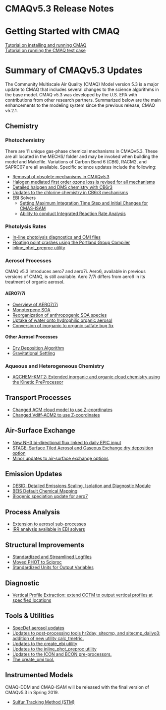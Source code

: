 CMAQv5.3 Release Notes 
=====================================

# Getting Started with CMAQ  
[Tutorial on installing and running CMAQ](../../../DOCS/Tutorials/CMAQ_GettingStarted.md)  
[Tutorial on running the CMAQ test case](../../../DOCS/Tutorials/CMAQ_Benchmark.md)  

# Summary of CMAQv5.3 Updates

The Community Multiscale Air Quality (CMAQ) Model version 5.3 is a major update to CMAQ that includes several changes to the science algorithms in the base model.  CMAQ v5.3 was developed by the U.S. EPA with contributions from other research partners. Summarized below are the main enhancements to the modeling system since the previous release, CMAQ v5.2.1.

<a id="chemistry"></a>
## Chemistry
### Photochemistry
There are 11 unique gas-phase chemical mechanisms in CMAQv5.3. These are all located in the MECHS/ folder and may be invoked when building the model and Makefile. Variations of Carbon Bond 6 (CB6), RACM2, and SAPRC07 are all available. Specific science updates include the following:  

  * [Removal of obsolete mechanisms in CMAQv5.3](obsolete_mechanisms.md)
  * [Halogen mediated first order ozone loss is revised for all mechanisms](simple_halogen_chemistry.md)
  * [Detailed halogen and DMS chemistry with CB6r3](detailed_halogen_and_DMS_chemistry.md)
  * [Updates to the chlorine chemistry in CB6r3 mechanisms](chlorine_chemistry_CB6r3.md)
  * EBI Solvers
    * [Setting Maximum Integration Time Step and Initial Changes for CMAS-ISAM](updates_to_create_ebi.md)
    * [Ability to conduct Integrated Reaction Rate Analysis](allow_ebi_to_do_IRR_analysis.md)
  
### Photolysis Rates
 * [In-line photolysis diagnostics and OMI files](inline_phot_diagnostic_and_OMI.md)
 * [Floating point crashes using the Portland Group Compiler](inline_phot_pgi_floating_point_crashes.md)
 * [inline_phot_preproc utility](updates_to_inline_phot_preproc.md)
 
### Aerosol Processes
CMAQ v5.3 introduces aero7 and aero7i. Aero6, available in previous versions of CMAQ, is still available. Aero 7/7i differs from aero6 in its treatment of organic aerosol.
#### AERO7/7i
  * [Overview of AERO7/7i](aero7_overview.md)  
  * [Monoterpene SOA](monoterpene_SOA.md)  
  * [Reorganization of anthropogenic SOA species](anthro_SOA.md)  
  * [Uptake of water onto hydrophilic organic aerosol](organic_water.md)  
  * [Conversion of inorganic to organic sulfate bug fix](inorganicsulfate_iepox_fix.md)  

#### Other Aerosol Processes
  * [Dry Deposition Algorithm](aerosol_dry_deposition.md)  
  * [Gravitational Settling](gravitational_settling.md)  
  
### Aqueous and Heterogeneous Chemistry
 * [AQCHEM-KMT2: Extended inorganic and organic cloud chemistry using the Kinetic PreProcessor](aqchem-kmt2.md)
 
## Transport Processes
 * [Changed ACM cloud model to use Z-coordinates](Z-coords%20for%20ACMcloud.md)
 * [Changed Vdiff-ACM2 to use Z-coordinates](VdiffZ.md)
 
## Air-Surface Exchange
 * [New NH3 bi-directional flux linked to daily EPIC input](M3dry-Bidi.md)
 * [STAGE: Surface Tiled Aerosol and Gaseous Exchange dry deposition option](stage_overview.md)
 * [Minor updates to air-surface exchange options](asx_run_options.md)

## Emission Updates
 * [DESID: Detailed Emissions Scaling, Isolation and Diagnostic Module](emissions_redesign.md)
 * [BEIS Default Chemical Mapping](BEIS_mapping.md)
 * [Biogenic speciation update for aero7](biogenic_apinene.md)

## Process Analysis
 * [Extension to aerosol sub-processes](aerosol_process_analysis.md)
 * [IRR analysis available in EBI solvers](allow_ebi_to_do_IRR_analysis.md)

## Structural Improvements
 * [Standardized and Streamlined Logfiles](logfile.md)
 * [Moved PHOT to Sciproc](move_phot_to_sciproc.md)
 * [Standardized Units for Output Variables](output_units.md)

## Diagnostic
 * [Vertical Profile Extraction: extend CCTM to output vertical profiles at specified locations](vertical_extraction.md)

## Tools & Utilities
 * [SpecDef aerosol updates](specdef_aero.md)
 * [Updates to post-processing tools hr2day, sitecmp, and sitecmp_dailyo3; addition of new utility calc_tmetric.](postprocessing_tools.md)
 * [Updates to the create_ebi utility](updates_to_create_ebi.md)
 * [Updates to the inline_phot_preproc utility](updates_to_inline_phot_preproc.md)
 * [Updates to the ICON and BCON pre-processors.](updates_to_ICON_BCON.md)
 * [The create_omi tool.](Add_create_omi_tool.md)
 
## Instrumented Models
CMAQ-DDM and CMAQ-ISAM will be released with the final version of CMAQv5.3 in Spring 2019.
 * [Sulfur Tracking Method (STM)](sulfur_tracking.md)


